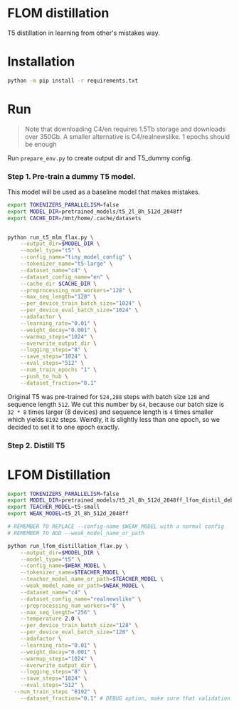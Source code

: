 # FLOM distillation

T5 distillation in learning from other's mistakes way.

# Installation

```bash
python -m pip install -r requirements.txt
```

# Run

> Note that downloading C4/en requires 1.5Tb storage and downloads over 350Gb. A smaller alternative is C4/realnewslike. 1 epochs should be enough 

Run `prepare_env.py` to create output dir and T5_dummy config.

### Step 1. Pre-train a dummy T5 model.

This model will be used as a baseline model that makes mistakes.

```bash
export TOKENIZERS_PARALLELISM=false
export MODEL_DIR=pretrained_models/t5_2l_8h_512d_2048ff
export CACHE_DIR=/mnt/home/.cache/datasets


python run_t5_mlm_flax.py \
	--output_dir=$MODEL_DIR \
	--model_type="t5" \
	--config_name="tiny_model_config" \
	--tokenizer_name="t5-large" \
	--dataset_name="c4" \
	--dataset_config_name="en" \
    --cache_dir $CACHE_DIR \
	--preprocessing_num_workers="128" \
	--max_seq_length="128" \
	--per_device_train_batch_size="1024" \
	--per_device_eval_batch_size="1024" \
	--adafactor \
	--learning_rate="0.01" \
	--weight_decay="0.001" \
	--warmup_steps="1024" \
	--overwrite_output_dir \
	--logging_steps="8" \
	--save_steps="1024" \
	--eval_steps="512" \
    --num_train_epochs "1" \
	--push_to_hub \
	--dataset_fraction="0.1"
```

Original T5 was pre-trained for `524,288` steps with batch size `128` and sequence length `512`. We cut this number by `64`, because our batch size is `32 * 8` times larger (8 devices) and sequence length is `4` times smaller which yields `8192` steps. Weirdly, it is slightly less than one epoch, so we decided to set it to one epoch exactly.


### Step 2. Distill T5

# LFOM Distillation

```bash
export TOKENIZERS_PARALLELISM=false
export MODEL_DIR=pretrained_models/t5_2l_8h_512d_2048ff_lfom_distil_debug
export TEACHER_MODEL=t5-small
export WEAK_MODEL=t5_2l_8h_512d_2048ff

# REMEMBER TO REPLACE --config-name $WEAK_MODEL with a normal config
# REMEMBER TO ADD --weak_model_name_or_path

python run_lfom_distillation_flax.py \
	--output_dir=$MODEL_DIR \
	--model_type="t5" \
	--config_name=$WEAK_MODEL \
	--tokenizer_name=$TEACHER_MODEL \
	--teacher_model_name_or_path=$TEACHER_MODEL \
    --weak_model_name_or_path=$WEAK_MODEL \
	--dataset_name="c4" \
	--dataset_config_name="realnewslike" \
	--preprocessing_num_workers="8" \
	--max_seq_length="256" \
	--temperature 2.0 \
	--per_device_train_batch_size="128" \
	--per_device_eval_batch_size="128" \
	--adafactor \
	--learning_rate="0.01" \
	--weight_decay="0.001" \
	--warmup_steps="1024" \
	--overwrite_output_dir \
	--logging_steps="8" \
	--save_steps="1024" \
	--eval_steps="512" \
  --num_train_steps "8192" \
	--dataset_fraction="0.1" # DEBUG option, make sure that validation set is still more that 1 element
```
